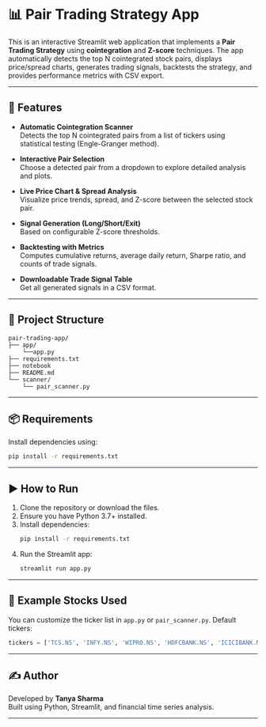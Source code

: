 # 📊 Pair Trading Strategy App

This is an interactive Streamlit web application that implements a **Pair Trading Strategy** using **cointegration** and **Z-score** techniques. The app automatically detects the top N cointegrated stock pairs, displays price/spread charts, generates trading signals, backtests the strategy, and provides performance metrics with CSV export.

---

## 🚀 Features

- **Automatic Cointegration Scanner**  
  Detects the top N cointegrated pairs from a list of tickers using statistical testing (Engle-Granger method).

- **Interactive Pair Selection**  
  Choose a detected pair from a dropdown to explore detailed analysis and plots.

- **Live Price Chart & Spread Analysis**  
  Visualize price trends, spread, and Z-score between the selected stock pair.

- **Signal Generation (Long/Short/Exit)**  
  Based on configurable Z-score thresholds.

- **Backtesting with Metrics**  
  Computes cumulative returns, average daily return, Sharpe ratio, and counts of trade signals.

- **Downloadable Trade Signal Table**  
  Get all generated signals in a CSV format.

---

## 📂 Project Structure

```
pair-trading-app/
├── app/
    └──app.py
├── requirements.txt
├── notebook
├── README.md
└── scanner/
    └── pair_scanner.py
```

---

## 📦 Requirements

Install dependencies using:

```bash
pip install -r requirements.txt
```

---

## ▶️ How to Run

1. Clone the repository or download the files.
2. Ensure you have Python 3.7+ installed.
3. Install dependencies:
   ```bash
   pip install -r requirements.txt
   ```
4. Run the Streamlit app:
   ```bash
   streamlit run app.py
   ```

---

## 🧪 Example Stocks Used

You can customize the ticker list in `app.py` or `pair_scanner.py`. Default tickers:

```python
tickers = ['TCS.NS', 'INFY.NS', 'WIPRO.NS', 'HDFCBANK.NS', 'ICICIBANK.NS', 'RELIANCE.NS']
```

---


## ✍️ Author

Developed by **Tanya Sharma**  
Built using Python, Streamlit, and financial time series analysis.

---


